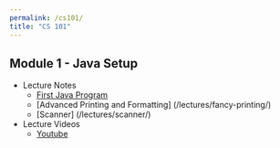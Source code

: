 ```yaml
---
permalink: /cs101/
title: "CS 101"
---
```


## Module 1 - Java Setup
- Lecture Notes
    - [First Java Program](/lectures/first-java-program/)
    - [Advanced Printing and Formatting] (/lectures/fancy-printing/)
    - [Scanner] (/lectures/scanner/)
- Lecture Videos
    - [Youtube](/lectures/first-java-program/)